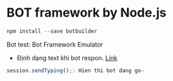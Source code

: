 # BOT framework by Node.js

```js
npm install --save botbuilder
```

Bot test: Bot Framework Emulator

- Định dạng text khi bot respon. [Link](https://docs.microsoft.com/en-us/bot-framework/portal-channel-inspector)

```js
session.sendTyping();: Hien thi bot dang go~

```